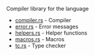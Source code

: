 Compiler library for the language

-   [compiler.rs](compiler.rs) - Compiler
-   [error.rs](error.rs) - Error messages
-   [helpers.rs](helpers.rs) - Helper functions
-   [macros.rs](macros.rs) - Macros
-   [tc.rs](tc.rs) - Type checker
